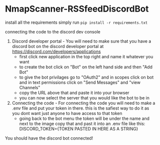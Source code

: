 # NmapScanner-RSSfeedDiscordBot


install all the requirements
simply run `pip install -r requirements.txt`


connecting the code to the discord dev console
1. Discord developer portal - You will need to make sure that you have a discord bot on the discord developer portal at https://discord.com/developers/applications
    - first click new application in the top right and name it whatever you want
    - to create the bot click on "Bot" on the left hand side and then "Add Bot"
    - to give the bot privilages go to "OAuth2" and in scopes click on bot and in text permissions click on "Send Messages" and "view Channels"
    - copy the URL above that and paste it into your browser
    - you can now select the server that you would like the bot to be in
2. Connecting the code - For connecting the code you will need to make a .env file and put your token in there.
this is the safiest way to do it as you dont want just anyone to have access to that token
    - going back to the bot menu the token will be under the name and next to the image copy that and past it into an .env file like this:
    DISCORD_TOKEN={TOKEN PASTED IN HERE AS A STRING}

You should have the discord bot connected!